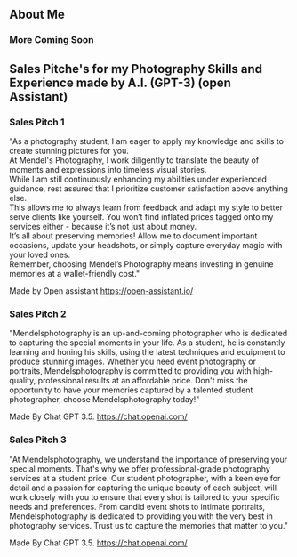 ## About Me


### More Coming Soon


## Sales Pitche's for my Photography Skills and Experience made by A.I. (GPT-3) (open Assistant)




### Sales Pitch 1
"As a photography student, I am eager to apply my knowledge and skills to create stunning pictures for you. <br>
At Mendel's Photography, I work diligently to translate the beauty of moments and expressions into timeless visual stories. <br>
While I am still continuously enhancing my abilities under experienced guidance, rest assured that I prioritize customer satisfaction above anything else. <br>
This allows me to always learn from feedback and adapt my style to better serve clients like yourself. You won’t find inflated prices tagged onto my services either - because it’s not just about money. <br>
It’s all about preserving memories! Allow me to document important occasions, update your headshots, or simply capture everyday magic with your loved ones. <br>
Remember, choosing Mendel’s Photography means investing in genuine memories at a wallet-friendly cost."

 Made by Open assistant  https://open-assistant.io/ 


### Sales Pitch 2
"Mendelsphotography is an up-and-coming photographer who is dedicated to capturing the special moments in your life. As a student, he is constantly learning and honing his skills, using the latest techniques and equipment to produce stunning images. Whether you need event photography or portraits, Mendelsphotography is committed to providing you with high-quality, professional results at an affordable price. Don't miss the opportunity to have your memories captured by a talented student photographer, choose Mendelsphotography today!"

Made By Chat GPT 3.5. https://chat.openai.com/ 


### Sales Pitch 3
"At Mendelsphotography, we understand the importance of preserving your special moments. That's why we offer professional-grade photography services at a student price. Our student photographer, with a keen eye for detail and a passion for capturing the unique beauty of each subject, will work closely with you to ensure that every shot is tailored to your specific needs and preferences. From candid event shots to intimate portraits, Mendelsphotography is dedicated to providing you with the very best in photography services. Trust us to capture the memories that matter to you."

Made By Chat GPT 3.5. https://chat.openai.com/ 